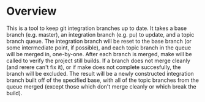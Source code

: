 # Overview

This is a tool to keep git integration branches up to date.  It takes a base
branch (e.g. master), an integration branch (e.g. pu) to update, and a topic
branch queue.  The integration branch will be reset to the base branch (or some
intermediate point, if possible), and each topic branch in the queue will be
merged in, one-by-one.  After each branch is merged, make will be called to
verify the project still builds.  If a branch does not merge cleanly (and rerere
can't fix it), or if make does not complete succesfully, the branch will be
excluded.  The result will be a newly constructed integration branch built off
of the specified base, with all of the topic branches from the queue merged
(except those which don't merge cleanly or which break the build).
